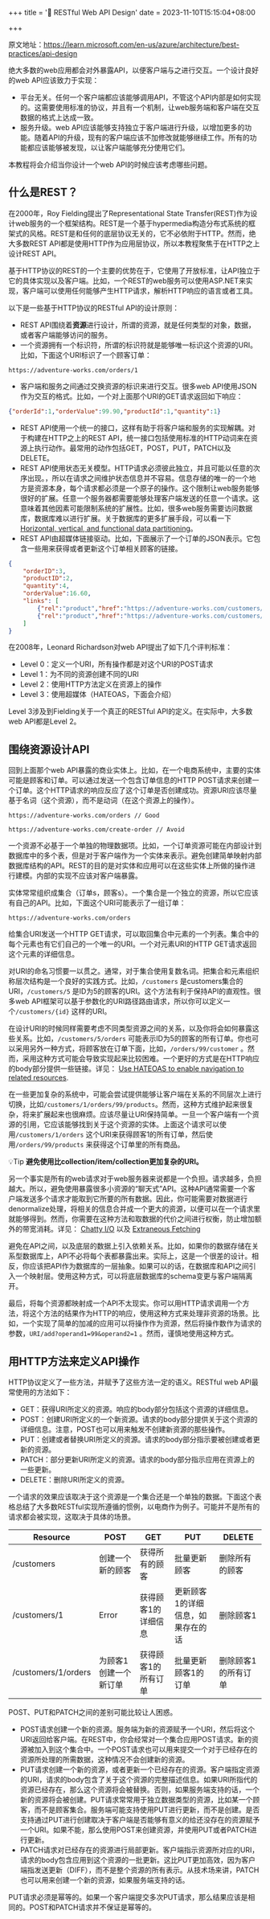 +++
title = '🥤 RESTful Web API Design'
date = 2023-11-10T15:15:04+08:00

+++

原文地址：https://learn.microsoft.com/en-us/azure/architecture/best-practices/api-design

绝大多数的web应用都会对外暴露API，以便客户端与之进行交互。一个设计良好的web API应该致力于实现：
- 平台无关。任何一个客户端都应该能够调用API，不管这个API内部是如何实现的。这需要使用标准的协议，并且有一个机制，让web服务端和客户端在交互数据的格式上达成一致。
- 服务升级。web API应该能够支持独立于客户端进行升级，以增加更多的功能。随着API的升级，现有的客户端应该不加修改就能够继续工作。所有的功能都应该能够被发现，以让客户端能够充分使用它们。

本教程将会介绍当你设计一个web API的时候应该考虑哪些问题。

## 什么是REST？
在2000年，Roy Fielding提出了Representational State Transfer(REST)作为设计web服务的一个框架结构。REST是一个基于hypermedia构造分布式系统的框架式的风格。REST是和任何的底层协议无关的，它不必依附于HTTP。然而，绝大多数REST API都是使用HTTP作为应用层协议，所以本教程聚焦于在HTTP之上设计REST API。

基于HTTP协议的REST的一个主要的优势在于，它使用了开放标准，让API独立于它的具体实现以及客户端。比如，一个REST的web服务可以使用ASP.NET来实现，客户端可以使用任何能够产生HTTP请求，解析HTTP响应的语言或者工具。

以下是一些基于HTTP协议的RESTful API的设计原则：
- REST API围绕着**资源**进行设计，所谓的资源，就是任何类型的对象，数据，或者客户端能够访问的服务。
- 一个资源拥有一个标识符，所谓的标识符就是能够唯一标识这个资源的URI。比如，下面这个URI标识了一个顾客订单：
```HTTP
https://adventure-works.com/orders/1
```
- 客户端和服务之间通过交换资源的标识来进行交互。很多web API使用JSON作为交互的格式。比如，一个对上面那个URI的GET请求返回如下响应：
```JSON
{"orderId":1,"orderValue":99.90,"productId":1,"quantity":1}
```
- REST API使用一个统一的接口，这样有助于将客户端和服务的实现解耦。对于构建在HTTP之上的REST API，统一接口包括使用标准的HTTP动词来在资源上执行动作。最常用的动作包括GET，POST，PUT，PATCH以及DELETE。
- REST API使用状态无关模型。HTTP请求必须彼此独立，并且可能以任意的次序出现。，所以在请求之间维护状态信息并不容易。信息存储的唯一的一个地方是资源本身，每个请求都必须是一个原子的操作。这个限制让web服务能够很好的扩展。任意一个服务器都需要能够处理客户端发送的任意一个请求。这意味着其他因素可能限制系统的扩展性。比如，很多web服务需要访问数据库，数据库难以进行扩展。关于数据库的更多扩展手段，可以看一下[Horizontal, vertical, and functional data partitioning](https://learn.microsoft.com/en-us/azure/architecture/best-practices/data-partitioning)。
- REST API由超媒体链接驱动。比如，下面展示了一个订单的JSON表示。它包含一些用来获得或者更新这个订单相关顾客的链接。
```JSON
{
    "orderID":3,
    "productID":2,
    "quantity":4,
    "orderValue":16.60,
    "links": [
        {"rel":"product","href":"https://adventure-works.com/customers/3", "action":"GET" },
        {"rel":"product","href":"https://adventure-works.com/customers/3", "action":"PUT" }
    ]
}
```

在2008年，Leonard Richardson对web API提出了如下几个评判标准：
- Level 0：定义一个URI，所有操作都是对这个URI的POST请求
- Level 1：为不同的资源创建不同的URI
- Level 2：使用HTTP方法定义在资源上的操作
- Level 3：使用超媒体（HATEOAS，下面会介绍）

Level 3涉及到Fielding关于一个真正的RESTful API的定义。在实际中，大多数web API都是Level 2。

## 围绕资源设计API
回到上面那个web API暴露的商业实体上。比如，在一个电商系统中，主要的实体可能是顾客和订单。可以通过发送一个包含订单信息的HTTP POST请求来创建一个订单。这个HTTP请求的响应反应了这个订单是否创建成功。资源URI应该尽量基于名词（这个资源），而不是动词（在这个资源上的操作）。
```HTTP
https://adventure-works.com/orders // Good

https://adventure-works.com/create-order // Avoid
```

一个资源不必基于一个单独的物理数据项。比如，一个订单资源可能在内部设计到数据库中的多个表，但是对于客户端作为一个实体来表示。避免创建简单映射内部数据库结构的API。REST的目的是对实体和应用可以在这些实体上所做的操作进行建模。内部的实现不应该对客户端暴露。

实体常常组织成集合（订单s，顾客s）。一个集合是一个独立的资源，所以它应该有自己的API。比如，下面这个URI可能表示了一组订单：
```HTTP
https://adventure-works.com/orders
```

给集合URI发送一个HTTP GET请求，可以取回集合中元素的一个列表。集合中的每个元素也有它们自己的一个唯一的URI。一个对元素URI的HTTP GET请求返回这个元素的详细信息。

对URI的命名习惯要一以贯之。通常，对于集合使用复数名词。把集合和元素组织称层次结构是一个良好的实践方式。比如，`/customers` 是customers集合的URI，`/customers/5` 是ID为5的顾客的URI。这个方法有利于保持API的直观性。很多web API框架可以基于参数化的URI路径路由请求，所以你可以定义一个`/customers/{id}` 这样的URI。

在设计URI的时候同样需要考虑不同类型资源之间的关系，以及你将会如何暴露这些关系。比如，`/customers/5/orders` 可能表示ID为5的顾客的所有订单。你也可以采用另外一种方式，将顾客放在订单下面，比如，`/orders/99/customer` 。然而，采用这种方式可能会导致实现起来比较困难。一个更好的方式是在HTTP响应的body部分提供一些链接。详见： [Use HATEOAS to enable navigation to related resources](https://learn.microsoft.com/en-us/azure/architecture/best-practices/api-design#use-hateoas-to-enable-navigation-to-related-resources).

在一些更加复杂的系统中，可能会尝试提供能够让客户端在关系的不同层次上进行切换，比如`/customers/1/orders/99/products`。然而，这种方式维护起来很复杂，将来扩展起来也很麻烦。应该尽量让URI保持简单。一旦一个客户端有一个资源的引用，它应该能够找到关于这个资源的实体。上面这个请求可以使用`/customers/1/orders` 这个URI来获得顾客1的所有订单，然后使用`/orders/99/products` 来获得这个订单里的所有商品。

💡Tip
**避免使用比collection/item/collection更加复杂的URI。**

另一个事实是所有的web请求对于web服务器来说都是一个负担。请求越多，负担越大。所以，避免使用暴露很多小资源的“聊天式”API。这种API通常需要一个客户端发送多个请求才能取到它所要的所有数据。因此，你可能需要对数据进行denormalize处理，将相关的信息合并成一个更大的资源，以便可以在一个请求里就能够得到。然而，你需要在这种方法和取数据的代价之间进行权衡，防止增加额外的带宽消耗。详见： [Chatty I/O](https://learn.microsoft.com/en-us/azure/architecture/antipatterns/chatty-io/) 以及 [Extraneous Fetching](https://learn.microsoft.com/en-us/azure/architecture/antipatterns/extraneous-fetching/)

避免在API之间，以及底层的数据上引入依赖关系。比如，如果你的数据存储在关系型数据库上，API不必将每个表都暴露出来。实际上，这是一个很差的设计。相反，你应该把API作为数据库的一层抽象。如果可以的话，在数据库和API之间引入一个映射层。使用这种方式，可以将底层数据库的schema变更与客户端隔离开。

最后，将每个资源都映射成一个API不太现实。你可以用HTTP请求调用一个方法，将这个方法的结果作为HTTP的响应，使用这种方式来处理非资源的场景。比如，一个实现了简单的加减的应用可以将操作作为资源，然后将操作数作为请求的参数，`URI/add?operand1=99&operand2=1` 。然而，谨慎地使用这种方式。

## 用HTTP方法来定义API操作
HTTP协议定义了一些方法，并赋予了这些方法一定的语义。RESTful web API最常使用的方法如下：
- GET：获得URI所定义的资源。响应的body部分包括这个资源的详细信息。
- POST：创建URI所定义的一个新资源。请求的body部分提供关于这个资源的详细信息。注意，POST也可以用来触发不创建新资源的那些操作。
- PUT：创建或者替换URI所定义的资源。请求的body部分指示要被创建或者更新的资源。
- PATCH：部分更新URI所定义的资源。请求的body部分指示应用在资源上的一些更新。
- DELETE：删除URI所定义的资源。

一个请求的效果应该取决于这个资源是一个集合还是一个单独的数据。下面这个表格总结了大多数RESTful实现所遵循的惯例，以电商作为例子。可能并不是所有的请求都会被实现，这取决于具体的场景。

| Resource            | POST                  | GET                 | PUT                               | DELETE              |
| ------------------- | --------------------- | ------------------- | --------------------------------- | ------------------- |
| /customers          | 创建一个新的顾客      | 获得所有的顾客      | 批量更新顾客                      | 删除所有的顾客      |
| /customers/1        | Error                 | 获得顾客1的详细信息 | 更新顾客1的详细信息，如果存在的话 | 删除顾客1           |
| /customers/1/orders | 为顾客1创建一个新订单 | 获得顾客1的所有订单 | 批量更新顾客1的订单               | 删除顾客1的所有订单 |

POST、PUT和PATCH之间的差别可能比较让人困惑。
- POST请求创建一个新的资源。服务端为新的资源赋予一个URI，然后将这个URI返回给客户端。在REST中，你会经常对一个集合应用POST请求。新的资源被加入到这个集合中。一个POST请求也可以用来提交一个对于已经存在的资源所处理的所需数据，这种情况不会创建新的资源。
- PUT请求创建一个新的资源，或者更新一个已经存在的资源。客户端指定资源的URI，请求的body包含了关于这个资源的完整描述信息。如果URI所指代的资源已经存在，那么这个资源将会被替换。否则，如果服务端支持的话，一个新的资源将会被创建。PUT请求常常用于独立数据类型的资源，比如某一个顾客，而不是顾客集合。服务端可能支持使用PUT进行更新，而不是创建。是否支持通过PUT进行创建取决于客户端是否能够有意义的给还没存在的资源赋予一个URI。如果不能，那么使用POST来创建资源，并使用PUT或者PATCH进行更新。
- PATCH请求对已经存在的资源进行局部更新。客户端指示资源所对应的URI，请求的body包含应用到这个资源的一批更新。这比PUT更加高效，因为客户端指发送更新（DIFF），而不是整个资源的所有表示。从技术场来讲，PATCH也可以用来创建一个新的资源，如果服务端支持的话。

PUT请求必须是幂等的。如果一个客户端提交多次PUT请求，那么结果应该是相同的。POST和PATCH请求并不保证是幂等的。
